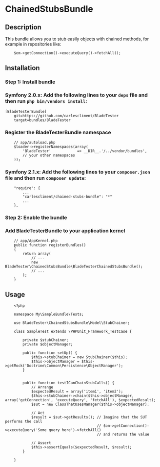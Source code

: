 ChainedStubsBundle
=================


## Description

This bundle allows you to stub easily objects with chained methods, for example in repositories like:

```
    $em->getConnection()->executeQuery()->fetchAll();
```

## Installation

### Step 1: Install bundle

### Symfony 2.0.x: Add the following lines to your  `deps` file and then run `php bin/vendors install`:

```
[BladeTesterBundle]
    git=https://github.com/carlescliment/BladeTester
    target=bundles/BladeTester
```

### Register the BladeTesterBundle namespace
```
    // app/autoload.php
    $loader->registerNamespaces(array(
        'BladeTester'            => __DIR__.'/../vendor/bundles',
        // your other namespaces
    ));
```


### Symfony 2.1.x: Add the following lines to your  `composer.json` file and then run `composer update`:

```
    "require": {
		...
        "carlescliment/chained-stubs-bundle": "*"
        ...
    },
```

### Step 2: Enable the bundle

### Add BladeTesterBundle to your application kernel
```
    // app/AppKernel.php
    public function registerBundles()
    {
        return array(
            // ...
            new BladeTester\ChainedStubsBundle\BladeTesterChainedStubsBundle();
            // ...
        );
    }
```


## Usage

```
    <?php

    namespace My\SampleBundle\Tests;

    use BladeTester\ChainedStubsBundle\Model\StubChainer;

    class SampleTest extends \PHPUnit_Framework_TestCase {

        private $stubChainer;
        private $objectManager;

        public function setUp() {
            $this->stubChainer = new StubChainer($this);
            $this->objectManager = $this->getMock('Doctrine\Common\Persistence\ObjectManager');
        }


        public function testICanChainStubCalls() {
            // Arrange
            $expectedResult = array('item1', 'item2');
            $this->stubChainer->chain($this->objectManager, array('getConnection', 'executeQuery', 'fetchAll'), $expectedResult);
            $sut = new ClassThatUsesManager($this->objectManager);

            // Act
            $result = $sut->getResults(); // Imagine that the SUT performs the call
                                          // $om->getConnection()->executeQuery('Some query here')->fetchAll()
                                          // and returns the value
            
            // Assert
            $this->assertEquals($expectedResult, $result);
        }

    }

````
